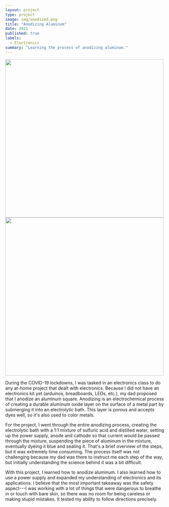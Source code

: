 ```yaml
---
layout: project
type: project
image: img/anodized.png
title: "Anodizing Aluminum"
date: 2021
published: true
labels:
  - Electronics
summary: "Learning the process of anodizing aluminum."
---
```


<div class="text-center p-4">
  <img width="500px" src="../img/IMG_8348.png" class="img-thumbnail" >
  <img width="500px" src="../img/IMG_8335.png" class="img-thumbnail" >
</div>

During the COVID-19 lockdowns, I was tasked in an electronics class to do any at-home project that dealt with electronics. Because I did not have an electronics kit yet (arduinos, breadboards, LEDs, etc.), my dad proposed that I anodize an aluminum square. Anodizing is an electrochemical process of creating a durable aluminum oxide layer on the surface of a metal part by submerging it into an electrolytic bath. This layer is porous and accepts dyes well, so it's also used to color metals.

For the project, I went through the entire anodizing process, creating the electrolytic bath with a 1:1 mixture of sulfuric acid and distilled water, setting up the power supply, anode and cathode so that current would be passed through the mixture, suspending the piece of aluminum in the mixture, eventually dyeing it blue and sealing it. That's a brief overview of the steps, but it was extremely time consuming. The process itself was not challenging because my dad was there to instruct me each step of the way, but initially understanding the science behind it was a bit difficult.

With this project, I learned how to anodize aluminum. I also learned how to use a power supply and expanded my understanding of electronics and its applications. I believe that the most important takeaway was the safety aspect---I was working with a lot of things that were dangerous to breathe in or touch with bare skin, so there was no room for being careless or making stupid mistakes. It tested my ability to follow directions precisely.
